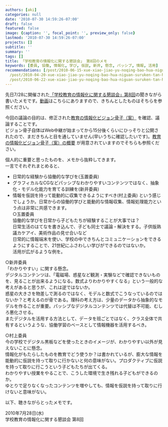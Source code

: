 ```yaml
---
authors: [aki]
categories: null
date: '2010-07-30 14:59:26-07:00'
draft: false
featured: false
image: {caption: '', focal_point: '', preview_only: false}
lastmod: '2010-07-30 14:59:26-07:00'
projects: []
subtitle: ''
summary: ''
tags: []
title: 「学校教育の情報化に関する懇談会」 第8回のメモ
keywords: [委員, 協働, 情報化, 学び, 仮説, 新井, 懸念, パッシブ, 情報, 活用]
recommendations: [/post/2010-06-15-xue-xiao-jiao-yu-noqing-bao-hua-niguan-suruken-tan-hui-di-5hui-nomemo/,
  /post/2010-04-20-xue-xiao-jiao-yu-noqing-bao-hua-niguan-suruken-tan-hui-noraibupei-xin-gaxing-warerusoudesu-qing-bao-hua-tojiao-yu/,
  /post/2010-06-22-xue-xiao-jiao-yu-noqing-bao-hua-niguan-suruken-tan-hui-di-6hui-nomemo-number-johokon/]
---
```


先日7/28に開催された[「学校教育の情報化に関する懇談会」第8回](http://jukugi.mext.go.jp/library_view?library_id=273)の聞きながら書いたメモです。[動画](http://www.elnet.go.jp/elnet_web/file/work1/ondemand/20100729142345/4155420a195d10230f1c146d/4155420a195d10230f1c146d2.asx)はこちらにありますので、きちんとしたものはそちらを参照ください。

今回の議論の目的は、修正された[教育の情報化ビジョン骨子（案）](https://jukugi.mext.go.jp/archive/267.pdf) を確認、議論することです。[  
](https://jukugi.mext.go.jp/archive/267.pdf)ビジョン骨子自体はWeb中継が始まってから15分後くらいにひっそりと公開されたので、まだきちんと目を通していません(早いうちに確認したいです)。[教育の情報化ビジョン骨子（案）の概要](https://jukugi.mext.go.jp/archive/269.pdf) が用意されていますのでそちらも参照ください。

個人的に重要と思ったものを、メモから抜粋してきます。  
一言でそれぞれまとめると、

- 日常的な経験から協働的な学びを(玉置委員)
- グラフィカルなCGなどパッシブなわかりやすいコンテンツではなく、抽象化・モデル化能力を育てる訓練を(新井委員)
- 情報を仮説を持って能動的に収集できるようにすべき(村上委員)
という感じでしょうか。日常からの協働的学びと能動的な情報収集、情報処理能力という点は非常に共感できます。  
○玉置委員  
協働的な学びを日常から子どもたちが経験することが大事では？  
日常生活のはてなを書き込んで、子ども同士で議論・解決をする。子供版熟議カケアイ、美術作品の見せ合いなど  
日常的に情報端末を使い、学校の中できちんとコミュニケーションをできるようにすることで、21世紀にふさわしい学びができるのではないか。  
活用が広がるような例を。

○新井委員  
「わかりやすい」に関する懸念。  
デジタルコンテンツは、「電磁場、惑星など観測・実験などで確認できないものを、見ることが出来るようになる。数式よりわかりやすくなる」という一般的な考えがあると思うが、これは逆ではないか。  
惑星の大きさを物差しで測るのではなく、モデルと数式でこうなっているのではないか？と考えるのが骨である。理科の考え方は、少量のデータから抽象的なモデルを作ることが重要。パッシブなデジタルコンテンツでは代替は不可能、むしろ悪化させる。  
またデジタルを活用する方法として、データを班ごとではなく、クラス全体で共有するというような、協働学習のベースとして情報機器を活用するべき。

○村上委員  
今の学校でデジタル黒板などを使ったときのイメージが、わかりやすい以外が見えないことに懸念。  
情報化がもたらしたものを教育でどう使うか？は書かれているが、膨大な情報を能動的に仮説を持って取りに行かないと何の意味がない。プロダクティブに仮説を持って取りに行こうという子どもたちが出てくる。  
わかりやすい授業をやることで、こうした環境で生き残れる子どもができるのか。  
ゆとりで足りなくなったコンテンツを増やしても、情報を仮説を持って取りに行けないと意味がない。

以下、聴きながらとったメモです。

2010年7月28日(水)  
学校教育の情報化に関する懇談会 第8回